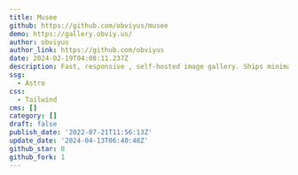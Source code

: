 ```yaml
---
title: Musee
github: https://github.com/obviyus/musee
demo: https://gallery.obviy.us/
author: obviyus
author_link: https://github.com/obviyus
date: 2024-02-19T04:08:11.237Z
description: Fast, responsive , self-hosted image gallery. Ships minimal JS to the client.
ssg:
  - Astro
css:
  - Tailwind
cms: []
category: []
draft: false
publish_date: '2022-07-21T11:56:13Z'
update_date: '2024-04-13T06:40:48Z'
github_star: 8
github_fork: 1
---
```

